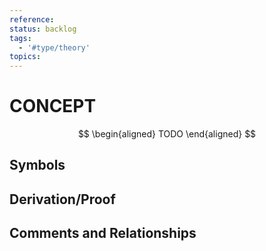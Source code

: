```yaml
---
reference:
status: backlog
tags:
  - '#type/theory'
topics:
---
```


# CONCEPT

$$
\begin{aligned}
TODO
\end{aligned}
$$

## Symbols

## Derivation/Proof

## Comments and Relationships
